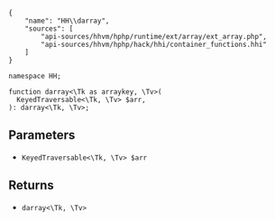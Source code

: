 ``` yamlmeta
{
    "name": "HH\\darray",
    "sources": [
        "api-sources/hhvm/hphp/runtime/ext/array/ext_array.php",
        "api-sources/hhvm/hphp/hack/hhi/container_functions.hhi"
    ]
}
```




``` Hack
namespace HH;

function darray<\Tk as arraykey, \Tv>(
  KeyedTraversable<\Tk, \Tv> $arr,
): darray<\Tk, \Tv>;
```




## Parameters




+ ` KeyedTraversable<\Tk, \Tv> $arr `




## Returns




* ` darray<\Tk, \Tv> `
<!-- HHAPIDOC -->
